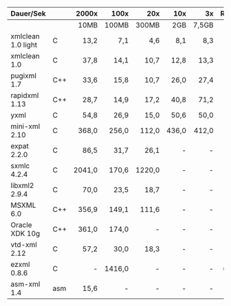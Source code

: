   Dauer/Sek           |     |  2000x  |   100x  |   20x  | 10x  |  3x   |Relation|Note
----------------------|-----|--------:|--------:|-------:|-----:|------:|-------:|---:
                      |     |  10MB   |  100MB  | 300MB  | 2GB  | 7,5GB |        |
  xmlclean 1.0 light  | C   |   13,2  |    7,1  |    4,6 |  8,1 |   8,3 |  1,0   | 1
  xmlclean 1.0        | C   |   37,8  |   14,1  |   10,7 | 12,8 |  13,3 |  1,8   | 1
  pugixml 1.7         | C++ |   33,6  |   15,8  |   10,7 | 26,0 |  27,4 |  2,8   | 2
  rapidxml 1.13       | C++ |   28,7  |   14,9  |   17,2 | 40,8 |  71,2 |  4,7   | 3
  yxml                | C   |   54,8  |   26,9  |   15,0 | 50,6 |  50,0 |        | 3
  mini-xml 2.10       | C   |  368,0  |  256,0  |  112,0 |436,0 | 412,0 |        | 3
  expat 2.2.0         | C   |   86,5  |   31,7  |   26,1 |  -   |  -    |        | 4
  sxmlc 4.2.4         | C   | 2041,0  |  170,6  | 1220,0 |  -   |  -    |        | 4 
  libxml2 2.9.4       | C   |   70,0  |   23,5  |   18,7 |  -   |  -    |        | 5
  MSXML 6.0           | C++ |  356,9  |  149,1  |  111,6 |  -   |  -    |        | 5
  Oracle XDK 10g      | C++ |  361,0  |  174,0  |     -  |  -   |  -    |        | 5
  vtd-xml 2.12        | C   |   57,2  |   30,0  |   18,3 |  -   |  -    |  (4,1) | 6
  ezxml 0.8.6         | C   |     -   | 1416,0  |     -  |  -   |  -    |(199,0) | 5
  asm-xml 1.4         | asm |   15,6  |    -    |     -  |  -   |  -    |  (())  | 5 
  

